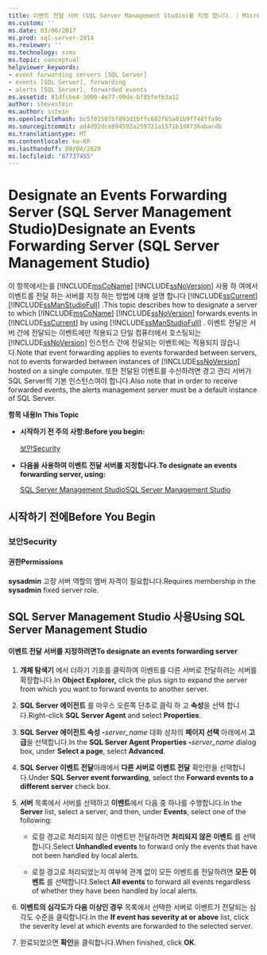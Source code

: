 ```yaml
---
title: 이벤트 전달 서버 (SQL Server Management Studio)를 지정 합니다. | Microsoft Docs
ms.custom: ''
ms.date: 03/06/2017
ms.prod: sql-server-2014
ms.reviewer: ''
ms.technology: ssms
ms.topic: conceptual
helpviewer_keywords:
- event forwarding servers [SQL Server]
- events [SQL Server], forwarding
- alerts [SQL Server], forwarded events
ms.assetid: 81dfcbe4-3000-4e77-99de-bf85fef63a12
author: stevestein
ms.author: sstein
ms.openlocfilehash: bc5f01507bf893d1bffc682f65a01b9ff48ffa9b
ms.sourcegitcommit: ad4d92dce894592a259721a1571b1d8736abacdb
ms.translationtype: MT
ms.contentlocale: ko-KR
ms.lasthandoff: 08/04/2020
ms.locfileid: "87737455"
---
```

# <a name="designate-an-events-forwarding-server-sql-server-management-studio"></a><span data-ttu-id="34165-102">Designate an Events Forwarding Server (SQL Server Management Studio)</span><span class="sxs-lookup"><span data-stu-id="34165-102">Designate an Events Forwarding Server (SQL Server Management Studio)</span></span>
  <span data-ttu-id="34165-103">이 항목에서는를 [!INCLUDE[msCoName](../../includes/msconame-md.md)] [!INCLUDE[ssNoVersion](../../includes/ssnoversion-md.md)] 사용 하 여에서 이벤트를 전달 하는 서버를 지정 하는 방법에 대해 설명 합니다 [!INCLUDE[ssCurrent](../../includes/sscurrent-md.md)] [!INCLUDE[ssManStudioFull](../../includes/ssmanstudiofull-md.md)] .</span><span class="sxs-lookup"><span data-stu-id="34165-103">This topic describes how to designate a server to which [!INCLUDE[msCoName](../../includes/msconame-md.md)] [!INCLUDE[ssNoVersion](../../includes/ssnoversion-md.md)] forwards events in [!INCLUDE[ssCurrent](../../includes/sscurrent-md.md)] by using [!INCLUDE[ssManStudioFull](../../includes/ssmanstudiofull-md.md)] .</span></span> <span data-ttu-id="34165-104">이벤트 전달은 서버 간에 전달되는 이벤트에만 적용되고 단일 컴퓨터에서 호스팅되는 [!INCLUDE[ssNoVersion](../../includes/ssnoversion-md.md)] 인스턴스 간에 전달되는 이벤트에는 적용되지 않습니다.</span><span class="sxs-lookup"><span data-stu-id="34165-104">Note that event forwarding applies to events forwarded between servers, not to events forwarded between instances of [!INCLUDE[ssNoVersion](../../includes/ssnoversion-md.md)] hosted on a single computer.</span></span> <span data-ttu-id="34165-105">또한 전달된 이벤트를 수신하려면 경고 관리 서버가 SQL Server의 기본 인스턴스여야 합니다.</span><span class="sxs-lookup"><span data-stu-id="34165-105">Also note that in order to receive forwarded events, the alerts management server must be a default instance of SQL Server.</span></span>  
  
 <span data-ttu-id="34165-106">**항목 내용**</span><span class="sxs-lookup"><span data-stu-id="34165-106">**In This Topic**</span></span>  
  
-   <span data-ttu-id="34165-107">**시작하기 전 주의 사항:**</span><span class="sxs-lookup"><span data-stu-id="34165-107">**Before you begin:**</span></span>  
  
     [<span data-ttu-id="34165-108">보안</span><span class="sxs-lookup"><span data-stu-id="34165-108">Security</span></span>](#Security)  
  
-   <span data-ttu-id="34165-109">**다음을 사용하여 이벤트 전달 서버를 지정합니다.**</span><span class="sxs-lookup"><span data-stu-id="34165-109">**To designate an events forwarding server, using:**</span></span>  
  
     [<span data-ttu-id="34165-110">SQL Server Management Studio</span><span class="sxs-lookup"><span data-stu-id="34165-110">SQL Server Management Studio</span></span>](#SSMSProcedure)  
  
##  <a name="before-you-begin"></a><a name="BeforeYouBegin"></a> <span data-ttu-id="34165-111">시작하기 전에</span><span class="sxs-lookup"><span data-stu-id="34165-111">Before You Begin</span></span>  
  
###  <a name="security"></a><a name="Security"></a> <span data-ttu-id="34165-112">보안</span><span class="sxs-lookup"><span data-stu-id="34165-112">Security</span></span>  
  
####  <a name="permissions"></a><a name="Permissions"></a> <span data-ttu-id="34165-113">권한</span><span class="sxs-lookup"><span data-stu-id="34165-113">Permissions</span></span>  
 <span data-ttu-id="34165-114">**sysadmin** 고정 서버 역할의 멤버 자격이 필요합니다.</span><span class="sxs-lookup"><span data-stu-id="34165-114">Requires membership in the **sysadmin** fixed server role.</span></span>  
  
##  <a name="using-sql-server-management-studio"></a><a name="SSMSProcedure"></a> <span data-ttu-id="34165-115">SQL Server Management Studio 사용</span><span class="sxs-lookup"><span data-stu-id="34165-115">Using SQL Server Management Studio</span></span>  
  
#### <a name="to-designate-an-events-forwarding-server"></a><span data-ttu-id="34165-116">이벤트 전달 서버를 지정하려면</span><span class="sxs-lookup"><span data-stu-id="34165-116">To designate an events forwarding server</span></span>  
  
1.  <span data-ttu-id="34165-117">**개체 탐색기** 에서 더하기 기호를 클릭하여 이벤트를 다른 서버로 전달하려는 서버를 확장합니다.</span><span class="sxs-lookup"><span data-stu-id="34165-117">In **Object Explorer,** click the plus sign to expand the server from which you want to forward events to another server.</span></span>  
  
2.  <span data-ttu-id="34165-118">**SQL Server 에이전트** 를 마우스 오른쪽 단추로 클릭 하 고 **속성**을 선택 합니다.</span><span class="sxs-lookup"><span data-stu-id="34165-118">Right-click **SQL Server Agent** and select **Properties**.</span></span>  

3.  <span data-ttu-id="34165-119">**SQL Server 에이전트 속성 -**_server_name_ 대화 상자의 **페이지 선택** 아래에서 **고급**을 선택합니다.</span><span class="sxs-lookup"><span data-stu-id="34165-119">In the **SQL Server Agent Properties -**_server_name_ dialog box, under **Select a page**, select **Advanced**.</span></span>  

4.  <span data-ttu-id="34165-120">**SQL Server 이벤트 전달**아래에서 **다른 서버로 이벤트 전달** 확인란을 선택합니다.</span><span class="sxs-lookup"><span data-stu-id="34165-120">Under **SQL Server event forwarding**, select the **Forward events to a different server** check box.</span></span>  
  
5.  <span data-ttu-id="34165-121">**서버** 목록에서 서버를 선택하고 **이벤트**에서 다음 중 하나를 수행합니다.</span><span class="sxs-lookup"><span data-stu-id="34165-121">In the **Server** list, select a server, and then, under **Events**, select one of the following:</span></span>  
  
    -   <span data-ttu-id="34165-122">로컬 경고로 처리되지 않은 이벤트만 전달하려면 **처리되지 않은 이벤트** 를 선택합니다.</span><span class="sxs-lookup"><span data-stu-id="34165-122">Select **Unhandled events** to forward only the events that have not been handled by local alerts.</span></span>  
  
    -   <span data-ttu-id="34165-123">로컬 경고로 처리되었는지 여부에 관계 없이 모든 이벤트를 전달하려면 **모든 이벤트** 를 선택합니다.</span><span class="sxs-lookup"><span data-stu-id="34165-123">Select **All events** to forward all events regardless of whether they have been handled by local alerts.</span></span>  
  
6.  <span data-ttu-id="34165-124">**이벤트의 심각도가 다음 이상인 경우** 목록에서 선택한 서버로 이벤트가 전달되는 심각도 수준을 클릭합니다.</span><span class="sxs-lookup"><span data-stu-id="34165-124">In the **If event has severity at or above** list, click the severity level at which events are forwarded to the selected server.</span></span>  
  
7.  <span data-ttu-id="34165-125">완료되었으면 **확인**을 클릭합니다.</span><span class="sxs-lookup"><span data-stu-id="34165-125">When finished, click **OK**.</span></span>  
  
  

